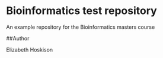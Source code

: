 # Bioinformatics test repository
 An example repository for the Bioinformatics masters course
 
##Author

Elizabeth Hoskison
 